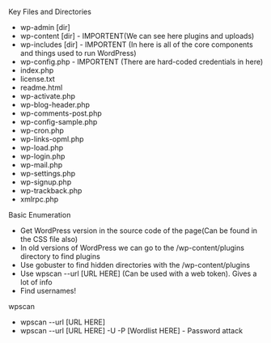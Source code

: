 Key Files and Directories
- wp-admin [dir]
- wp-content [dir] - IMPORTENT(We can see here plugins and uploads)
- wp-includes [dir] - IMPORTENT (In here is all of the core components and things used to run WordPress)
- wp-config.php - IMPORTENT (There are hard-coded credentials in here)
- index.php
- license.txt
- readme.html
- wp-activate.php
- wp-blog-header.php
- wp-comments-post.php
- wp-config-sample.php
- wp-cron.php
- wp-links-opml.php
- wp-load.php
- wp-login.php
- wp-mail.php
- wp-settings.php
- wp-signup.php
- wp-trackback.php
- xmlrpc.php

Basic Enumeration
* Get WordPress version in the source code of the page(Can be found in the CSS file also)
* In old versions of WordPress we can go to the /wp-content/plugins directory to find plugins
* Use gobuster to find hidden directories with the /wp-content/plugins
* Use wpscan --url [URL HERE] (Can be used with a web token). Gives a lot of info
* Find usernames!

wpscan
* wpscan --url [URL HERE] 
* wpscan --url [URL HERE]  -U -P [Wordlist HERE] - Password attack

  